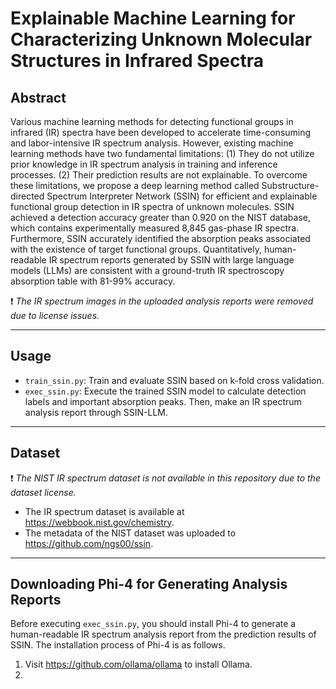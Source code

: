 # Explainable Machine Learning for Characterizing Unknown Molecular Structures in Infrared Spectra

## Abstract

Various machine learning methods for detecting functional groups in infrared (IR) spectra have been developed to accelerate time-consuming and labor-intensive IR spectrum analysis. However, existing machine learning methods have two fundamental limitations: (1) They do not utilize prior knowledge in IR spectrum analysis in training and inference processes. (2) Their prediction results are not explainable. To overcome these limitations, we propose a deep learning method called Substructure-directed Spectrum Interpreter Network (SSIN) for efficient and explainable functional group detection in IR spectra of unknown molecules. SSIN achieved a detection accuracy greater than 0.920 on the NIST database, which contains experimentally measured 8,845 gas-phase IR spectra. Furthermore, SSIN accurately identified the absorption peaks associated with the existence of target functional groups. Quantitatively, human-readable IR spectrum reports generated by SSIN with large language models (LLMs) are consistent with a ground-truth IR spectroscopy absorption table with 81-99\% accuracy.

:exclamation: *The IR spectrum images in the uploaded analysis reports were removed due to license issues.*

---

## Usage

- ``train_ssin.py``: Train and evaluate SSIN based on k-fold cross validation.
- ``exec_ssin.py``: Execute the trained SSIN model to calculate detection labels and important absorption peaks. Then, make an IR spectrum analysis report through SSIN-LLM.

---

## Dataset

:exclamation: *The NIST IR spectrum dataset is not available in this repository due to the dataset license.*

- The IR spectrum dataset is available at https://webbook.nist.gov/chemistry.
- The metadata of the NIST dataset was uploaded to https://github.com/ngs00/ssin.

---

## Downloading Phi-4 for Generating Analysis Reports
Before executing ``exec_ssin.py``, you should install Phi-4 to generate a human-readable IR spectrum analysis report from the prediction results of SSIN. The installation process of Phi-4 is as follows.

1. Visit https://github.com/ollama/ollama to install Ollama.
2. 
